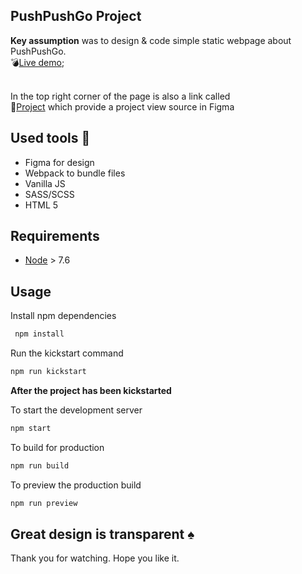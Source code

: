 ## PushPushGo Project 

**Key assumption**
was to design & code simple static webpage about PushPushGo. <br>
:bomb:[Live demo](http://www.karolpodzerek.pl/ppgo); <br><br>

In the top right corner of the page is also a link called <br>
:art:[Project](https://www.figma.com/file/F1crCHWaf7cGi7TpOIYRQ8a6/PushPushGO?node-id=0%3A1) which provide a project view source in Figma

## Used tools :hammer:

* Figma for design
* Webpack to bundle files
* Vanilla JS 
* SASS/SCSS
* HTML 5

## Requirements

* [Node](https://nodejs.org) > 7.6

## Usage

Install npm dependencies

```sh
 npm install 
```

Run the kickstart command
```sh
npm run kickstart
```

**After the project has been kickstarted**

To start the development server

```sh
npm start
```

To build for production

```sh
npm run build
```

To preview the production build
```sh
npm run preview
```

## Great design is transparent :spades:

Thank you for watching.
Hope you like it. 

